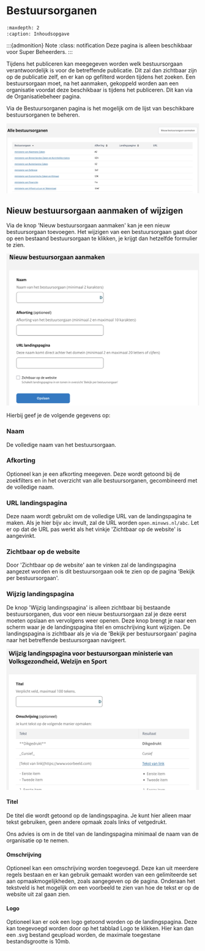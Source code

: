 # Bestuursorganen

```{toctree}
:maxdepth: 2
:caption: Inhoudsopgave
```
  
:::{admonition} Note
:class: notification
Deze pagina is alleen beschikbaar voor Super Beheerders.
:::

Tijdens het publiceren kan meegegeven worden welk bestuursorgaan verantwoordelijk is voor de betreffende publicatie.
Dit zal dan zichtbaar zijn op de publicatie zelf, en er kan op gefilterd worden tijdens het zoeken.
Een bestuursorgaan moet, na het aanmaken, gekoppeld worden aan een organisatie voordat deze beschikbaar is tijdens het publiceren. Dit kan via de Organisatiebeheer pagina.

Via de Bestuursorganen pagina is het mogelijk om de lijst van beschikbare bestuursorganen te beheren.

![screenshot van beheerpagina van bestuursorganen](img/bestuursorganen1.png)

## Nieuw bestuursorgaan aanmaken of wijzigen

Via de knop 'Nieuw bestuursorgaan aanmaken' kan je een nieuw bestuursorgaan toevoegen. Het wijzigen van een bestuursorgaan gaat door op een bestaand bestuursorgaan te klikken, je krijgt dan hetzelfde formulier te zien.

![screenshot van nieuw bestuurorgaan pagina](img/bestuursorganen2.png)

Hierbij geef je de volgende gegevens op:

### Naam

De volledige naam van het bestuursorgaan.

### Afkorting

Optioneel kan je een afkorting meegeven. Deze wordt getoond bij de zoekfilters en in het overzicht van alle bestuursorganen, gecombineerd met de volledige naam.

### URL landingspagina

Deze naam wordt gebruikt om de volledige URL van de landingspagina te maken. Als je hier bijv `abc` invult, zal de URL worden `open.minvws.nl/abc`.
Let er op dat de URL pas werkt als het vinkje 'Zichtbaar op de website' is aangevinkt.

### Zichtbaar op de website

Door 'Zichtbaar op de website' aan te vinken zal de landingspagina aangezet worden en is dit bestuursorgaan ook te zien op de pagina 'Bekijk per bestuursorgaan'.

### Wijzig landingspagina

De knop 'Wijzig landingspagina' is alleen zichtbaar bij bestaande bestuursorganen, dus voor een nieuw bestuursorgaan zal je deze eerst moeten opslaan en vervolgens weer openen.
Deze knop brengt je naar een scherm waar je de landingspagina titel en omschrijving kunt wijzigen.
De landingspagina is zichtbaar als je via de 'Bekijk per bestuursorgaan' pagina naar het betreffende bestuursorgaan navigeert.

![screenshot van het scherm om de landingspagina te wijzigen](img/bestuursorganen3.png)

#### Titel

De titel die wordt getoond op de landingspagina. Je kunt hier alleen maar tekst gebruiken, geen andere opmaak zoals links of vetgedrukt.

Ons advies is om in de titel van de landingspagina minimaal de naam van de organisatie op te nemen.

#### Omschrijving

Optioneel kan een omschrijving worden toegevoegd.
Deze kan uit meerdere regels bestaan en er kan gebruik gemaakt worden van een gelimiteerde set aan opmaakmogelijkheden, zoals aangegeven op de pagina.
Onderaan het tekstveld is het mogelijk om een voorbeeld te zien van hoe de tekst er op de website uit zal gaan zien.

#### Logo

Optioneel kan er ook een logo getoond worden op de landingspagina. Deze kan toegevoegd worden door op het tabblad Logo te klikken.
Hier kan dan een .svg bestand geupload worden, de maximale toegestane bestandsgrootte is 10mb.
